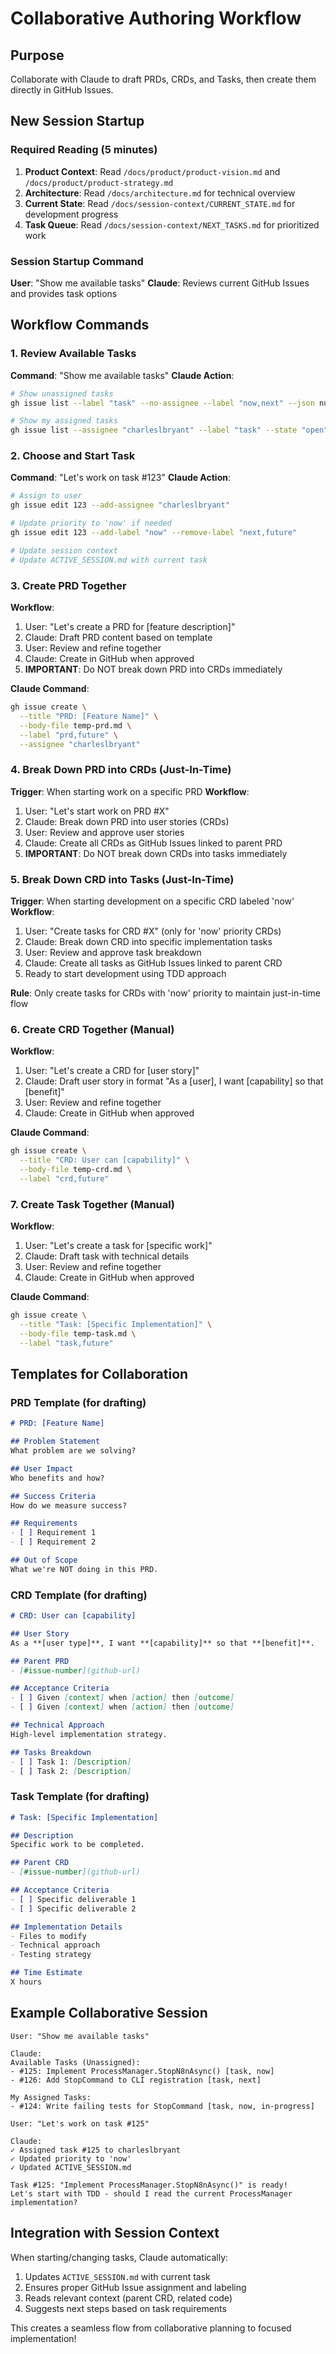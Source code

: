 # Collaborative Authoring Workflow

## Purpose
Collaborate with Claude to draft PRDs, CRDs, and Tasks, then create them directly in GitHub Issues.

## New Session Startup

### Required Reading (5 minutes)
1. **Product Context**: Read `/docs/product/product-vision.md` and `/docs/product/product-strategy.md`
2. **Architecture**: Read `/docs/architecture.md` for technical overview
3. **Current State**: Read `/docs/session-context/CURRENT_STATE.md` for development progress
4. **Task Queue**: Read `/docs/session-context/NEXT_TASKS.md` for prioritized work

### Session Startup Command
**User**: "Show me available tasks" 
**Claude**: Reviews current GitHub Issues and provides task options

## Workflow Commands

### 1. Review Available Tasks
**Command**: "Show me available tasks"
**Claude Action**: 
```bash
# Show unassigned tasks
gh issue list --label "task" --no-assignee --label "now,next" --json number,title,labels,state

# Show my assigned tasks  
gh issue list --assignee "charleslbryant" --label "task" --state "open" --json number,title,labels,state
```

### 2. Choose and Start Task
**Command**: "Let's work on task #123"
**Claude Action**:
```bash
# Assign to user
gh issue edit 123 --add-assignee "charleslbryant"

# Update priority to 'now' if needed
gh issue edit 123 --add-label "now" --remove-label "next,future"

# Update session context
# Update ACTIVE_SESSION.md with current task
```

### 3. Create PRD Together
**Workflow**:
1. User: "Let's create a PRD for [feature description]"
2. Claude: Draft PRD content based on template
3. User: Review and refine together
4. Claude: Create in GitHub when approved
5. **IMPORTANT**: Do NOT break down PRD into CRDs immediately

**Claude Command**:
```bash
gh issue create \
  --title "PRD: [Feature Name]" \
  --body-file temp-prd.md \
  --label "prd,future" \
  --assignee "charleslbryant"
```

### 4. Break Down PRD into CRDs (Just-In-Time)
**Trigger**: When starting work on a specific PRD
**Workflow**:
1. User: "Let's start work on PRD #X" 
2. Claude: Break down PRD into user stories (CRDs)
3. User: Review and approve user stories
4. Claude: Create all CRDs as GitHub Issues linked to parent PRD
5. **IMPORTANT**: Do NOT break down CRDs into tasks immediately

### 5. Break Down CRD into Tasks (Just-In-Time)
**Trigger**: When starting development on a specific CRD labeled 'now'
**Workflow**:
1. User: "Create tasks for CRD #X" (only for 'now' priority CRDs)
2. Claude: Break down CRD into specific implementation tasks
3. User: Review and approve task breakdown
4. Claude: Create all tasks as GitHub Issues linked to parent CRD
5. Ready to start development using TDD approach

**Rule**: Only create tasks for CRDs with 'now' priority to maintain just-in-time flow

### 6. Create CRD Together (Manual)  
**Workflow**:
1. User: "Let's create a CRD for [user story]"
2. Claude: Draft user story in format "As a [user], I want [capability] so that [benefit]"
3. User: Review and refine together
4. Claude: Create in GitHub when approved

**Claude Command**:
```bash
gh issue create \
  --title "CRD: User can [capability]" \
  --body-file temp-crd.md \
  --label "crd,future"
```

### 7. Create Task Together (Manual)
**Workflow**:
1. User: "Let's create a task for [specific work]"
2. Claude: Draft task with technical details
3. User: Review and refine together
4. Claude: Create in GitHub when approved

**Claude Command**:
```bash
gh issue create \
  --title "Task: [Specific Implementation]" \
  --body-file temp-task.md \
  --label "task,future"
```

## Templates for Collaboration

### PRD Template (for drafting)
```markdown
# PRD: [Feature Name]

## Problem Statement
What problem are we solving?

## User Impact
Who benefits and how?

## Success Criteria
How do we measure success?

## Requirements
- [ ] Requirement 1
- [ ] Requirement 2

## Out of Scope
What we're NOT doing in this PRD.
```

### CRD Template (for drafting)
```markdown
# CRD: User can [capability]

## User Story
As a **[user type]**, I want **[capability]** so that **[benefit]**.

## Parent PRD
- [#issue-number](github-url)

## Acceptance Criteria
- [ ] Given [context] when [action] then [outcome]
- [ ] Given [context] when [action] then [outcome]

## Technical Approach
High-level implementation strategy.

## Tasks Breakdown
- [ ] Task 1: [Description]
- [ ] Task 2: [Description]
```

### Task Template (for drafting)
```markdown
# Task: [Specific Implementation]

## Description
Specific work to be completed.

## Parent CRD
- [#issue-number](github-url)

## Acceptance Criteria
- [ ] Specific deliverable 1
- [ ] Specific deliverable 2

## Implementation Details
- Files to modify
- Technical approach
- Testing strategy

## Time Estimate
X hours
```

## Example Collaborative Session

```
User: "Show me available tasks"

Claude: 
Available Tasks (Unassigned):
- #125: Implement ProcessManager.StopN8nAsync() [task, now]
- #126: Add StopCommand to CLI registration [task, next]

My Assigned Tasks:
- #124: Write failing tests for StopCommand [task, now, in-progress]

User: "Let's work on task #125"

Claude: 
✓ Assigned task #125 to charleslbryant
✓ Updated priority to 'now'
✓ Updated ACTIVE_SESSION.md

Task #125: "Implement ProcessManager.StopN8nAsync()" is ready!
Let's start with TDD - should I read the current ProcessManager implementation?
```

## Integration with Session Context

When starting/changing tasks, Claude automatically:
1. Updates `ACTIVE_SESSION.md` with current task
2. Ensures proper GitHub Issue assignment and labeling
3. Reads relevant context (parent CRD, related code)
4. Suggests next steps based on task requirements

This creates a seamless flow from collaborative planning to focused implementation!